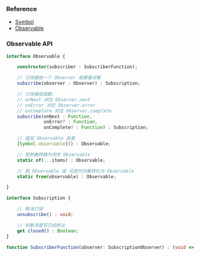 ### Reference

- [Symbol](https://developer.mozilla.org/en-US/docs/Web/JavaScript/Reference/Global_Objects/Symbol)
- [Observable](https://tc39.github.io/proposal-observable/)

### Observable API

```typescript
interface Observable {

    constructor(subscriber : SubscriberFunction);

    // 订阅接收一个 Observer 观察者对象
    subscribe(observer : Observer) : Subscription;

    // 订阅接收函数:
    // onNext 对应 Observer.next
    // onError 对应 Observer.error
    // onComplete 对应 Observer.complete
    subscribe(onNext : Function,
              onError? : Function,
              onComplete? : Function) : Subscription;

    // 返回 Observable 自身
    [Symbol.observable]() : Observable;

    // 把参数转换为同步 Observable
    static of(...items) : Observable;

    // 把 Observable 或 可迭代对象转化为 Observable
    static from(observable) : Observable;

}

interface Subscription {

    // 取消订阅
    unsubscribe() : void;

    // 判断流是否已经终止
    get closed() : Boolean;
}

function SubscriberFunction(observer: SubscriptionObserver) : (void => void)|Subscription;
```
